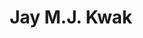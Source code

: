 ---
title: "Jay M.J. Kwak"
role: "Secretary"
index: 3
year: 2021
status: current_executive
image:
degree:
email:
linkedin-url:
---